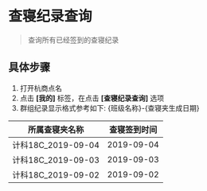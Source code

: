 # 查寝纪录查询

> 查询所有已经签到的查寝纪录

## 具体步骤
1. 打开杭商点名
2. 点击 **[我的]** 标签，在点击 **[查寝纪录查询]** 选项
3. 群组纪录显示格式参考如下:
{班级名称}-{查寝夹生成日期}

所属查寝夹名称 |  查寝签到时间
-|-
计科18C_2019-09-04 | 2019-09-04 |
计科18C_2019-09-03 | 2019-09-03 |
计科18C_2019-09-02 | 2019-09-02 |
